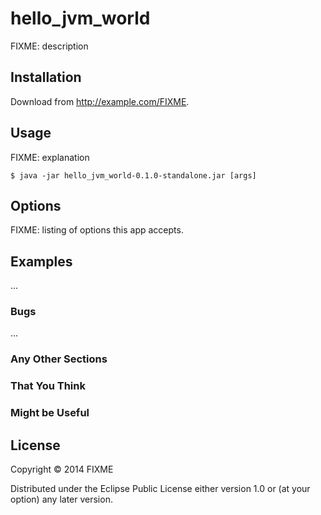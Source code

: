 # hello_jvm_world

FIXME: description

## Installation

Download from http://example.com/FIXME.

## Usage

FIXME: explanation

    $ java -jar hello_jvm_world-0.1.0-standalone.jar [args]

## Options

FIXME: listing of options this app accepts.

## Examples

...

### Bugs

...

### Any Other Sections
### That You Think
### Might be Useful

## License

Copyright © 2014 FIXME

Distributed under the Eclipse Public License either version 1.0 or (at
your option) any later version.
